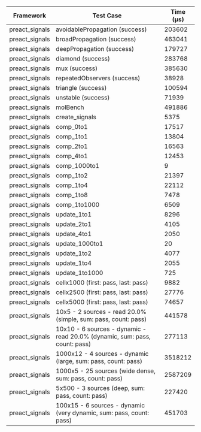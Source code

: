 | Framework | Test Case | Time (μs) |
| --- | --- | --- |
| preact_signals | avoidablePropagation (success) | 203602 |
| preact_signals | broadPropagation (success) | 463041 |
| preact_signals | deepPropagation (success) | 179727 |
| preact_signals | diamond (success) | 283768 |
| preact_signals | mux (success) | 385630 |
| preact_signals | repeatedObservers (success) | 38928 |
| preact_signals | triangle (success) | 100594 |
| preact_signals | unstable (success) | 71939 |
| preact_signals | molBench | 491886 |
| preact_signals | create_signals | 5375 |
| preact_signals | comp_0to1 | 17517 |
| preact_signals | comp_1to1 | 13804 |
| preact_signals | comp_2to1 | 16563 |
| preact_signals | comp_4to1 | 12453 |
| preact_signals | comp_1000to1 | 9 |
| preact_signals | comp_1to2 | 21397 |
| preact_signals | comp_1to4 | 22112 |
| preact_signals | comp_1to8 | 7478 |
| preact_signals | comp_1to1000 | 6509 |
| preact_signals | update_1to1 | 8296 |
| preact_signals | update_2to1 | 4105 |
| preact_signals | update_4to1 | 2050 |
| preact_signals | update_1000to1 | 20 |
| preact_signals | update_1to2 | 4077 |
| preact_signals | update_1to4 | 2055 |
| preact_signals | update_1to1000 | 725 |
| preact_signals | cellx1000 (first: pass, last: pass) | 9882 |
| preact_signals | cellx2500 (first: pass, last: pass) | 27776 |
| preact_signals | cellx5000 (first: pass, last: pass) | 74657 |
| preact_signals | 10x5 - 2 sources - read 20.0% (simple, sum: pass, count: pass) | 441578 |
| preact_signals | 10x10 - 6 sources - dynamic - read 20.0% (dynamic, sum: pass, count: pass) | 277113 |
| preact_signals | 1000x12 - 4 sources - dynamic (large, sum: pass, count: pass) | 3518212 |
| preact_signals | 1000x5 - 25 sources (wide dense, sum: pass, count: pass) | 2587209 |
| preact_signals | 5x500 - 3 sources (deep, sum: pass, count: pass) | 227420 |
| preact_signals | 100x15 - 6 sources - dynamic (very dynamic, sum: pass, count: pass) | 451703 |
